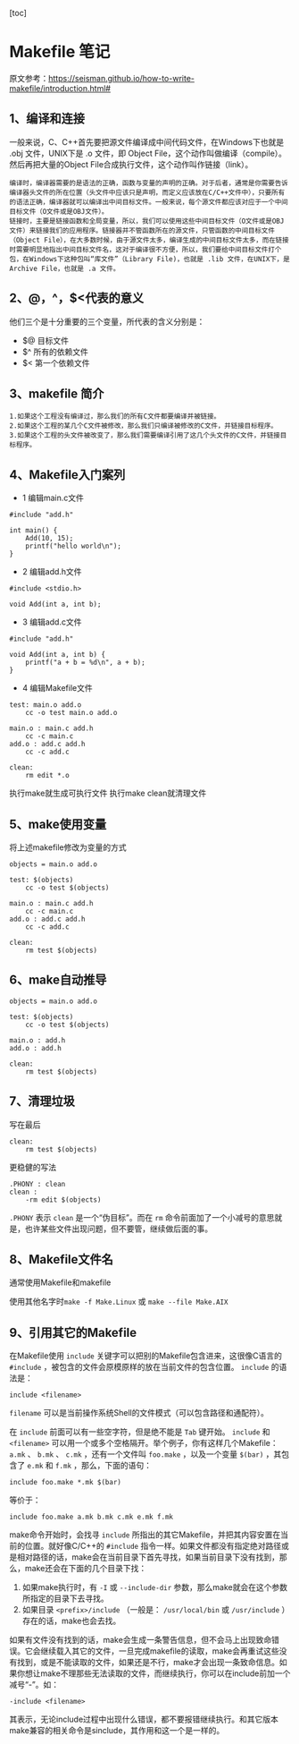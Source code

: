 [toc]



# **Makefile 笔记**

原文参考：https://seisman.github.io/how-to-write-makefile/introduction.html#



## 1、编译和连接

一般来说，C、C++首先要把源文件编译成中间代码文件，在Windows下也就是 .obj 文件，UNIX下是 .o 文件，即 Object File，这个动作叫做编译（compile）。然后再把大量的Object File合成执行文件，这个动作叫作链接（link）。  

    编译时，编译器需要的是语法的正确，函数与变量的声明的正确。对于后者，通常是你需要告诉编译器头文件的所在位置（头文件中应该只是声明，而定义应该放在C/C++文件中），只要所有的语法正确，编译器就可以编译出中间目标文件。一般来说，每个源文件都应该对应于一个中间目标文件（O文件或是OBJ文件）。 
    链接时，主要是链接函数和全局变量，所以，我们可以使用这些中间目标文件（O文件或是OBJ文件）来链接我们的应用程序。链接器并不管函数所在的源文件，只管函数的中间目标文件（Object File），在大多数时候，由于源文件太多，编译生成的中间目标文件太多，而在链接时需要明显地指出中间目标文件名，这对于编译很不方便，所以，我们要给中间目标文件打个包，在Windows下这种包叫“库文件”（Library File)，也就是 .lib 文件，在UNIX下，是Archive File，也就是 .a 文件。



## 2、$@，$^，$<代表的意义 

他们三个是十分重要的三个变量，所代表的含义分别是：

* $@  目标文件
* $^  所有的依赖文件
* $<  第一个依赖文件



## 3、makefile 简介

```
1.如果这个工程没有编译过，那么我们的所有C文件都要编译并被链接。
2.如果这个工程的某几个C文件被修改，那么我们只编译被修改的C文件，并链接目标程序。
3.如果这个工程的头文件被改变了，那么我们需要编译引用了这几个头文件的C文件，并链接目标程序。
```



## 4、Makefile入门案列

* 1 编辑main.c文件

```
#include "add.h"

int main() {
    Add(10, 15);
    printf("hello world\n");
}
```

* 2 编辑add.h文件

```
#include <stdio.h>

void Add(int a, int b);
```

* 3 编辑add.c文件

```
#include "add.h"

void Add(int a, int b) {
    printf("a + b = %d\n", a + b);
}
```

* 4 编辑Makefile文件

```
test: main.o add.o
	cc -o test main.o add.o

main.o : main.c add.h
	cc -c main.c
add.o : add.c add.h
	cc -c add.c

clean:
	rm edit *.o
```

执行make就生成可执行文件
执行make clean就清理文件



## 5、make使用变量

将上述makefile修改为变量的方式

```
objects = main.o add.o

test: $(objects)
	cc -o test $(objects)

main.o : main.c add.h
	cc -c main.c
add.o : add.c add.h
	cc -c add.c

clean:
	rm test $(objects)
```



## 6、make自动推导

```
objects = main.o add.o

test: $(objects)
	cc -o test $(objects)

main.o : add.h
add.o : add.h

clean:
	rm test $(objects)
```



## 7、清理垃圾

写在最后

```
clean:
	rm test $(objects)
```

更稳健的写法

```
.PHONY : clean
clean :
    -rm edit $(objects)
```

`.PHONY` 表示 `clean` 是一个“伪目标”。而在 `rm` 命令前面加了一个小减号的意思就是，也许某些文件出现问题，但不要管，继续做后面的事。



## 8、Makefile文件名

通常使用Makefile和makefile

使用其他名字时`make -f Make.Linux` 或 `make --file Make.AIX`



## 9、引用其它的Makefile

在Makefile使用 `include` 关键字可以把别的Makefile包含进来，这很像C语言的 `#include` ，被包含的文件会原模原样的放在当前文件的包含位置。 `include` 的语法是：

```
include <filename>
```

`filename` 可以是当前操作系统Shell的文件模式（可以包含路径和通配符）。

在 `include` 前面可以有一些空字符，但是绝不能是 `Tab` 键开始。 `include` 和 `<filename>` 可以用一个或多个空格隔开。举个例子，你有这样几个Makefile： `a.mk` 、 `b.mk` 、 `c.mk` ，还有一个文件叫 `foo.make` ，以及一个变量 `$(bar)` ，其包含了 `e.mk` 和 `f.mk` ，那么，下面的语句：

```
include foo.make *.mk $(bar)
```

等价于：

```
include foo.make a.mk b.mk c.mk e.mk f.mk
```

make命令开始时，会找寻 `include` 所指出的其它Makefile，并把其内容安置在当前的位置。就好像C/C++的 `#include` 指令一样。如果文件都没有指定绝对路径或是相对路径的话，make会在当前目录下首先寻找，如果当前目录下没有找到，那么，make还会在下面的几个目录下找：

1. 如果make执行时，有 `-I` 或 `--include-dir` 参数，那么make就会在这个参数所指定的目录下去寻找。
2. 如果目录 `<prefix>/include` （一般是： `/usr/local/bin` 或 `/usr/include` ）存在的话，make也会去找。

如果有文件没有找到的话，make会生成一条警告信息，但不会马上出现致命错误。它会继续载入其它的文件，一旦完成makefile的读取，make会再重试这些没有找到，或是不能读取的文件，如果还是不行，make才会出现一条致命信息。如果你想让make不理那些无法读取的文件，而继续执行，你可以在include前加一个减号“-”。如：

```
-include <filename>
```

其表示，无论include过程中出现什么错误，都不要报错继续执行。和其它版本make兼容的相关命令是sinclude，其作用和这一个是一样的。